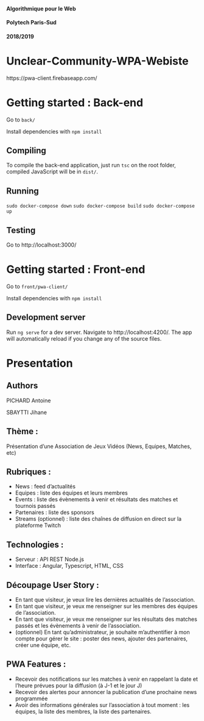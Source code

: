 
#### Algorithmique pour le Web
#### Polytech Paris-Sud
#### 2018/2019

<p align="center">
  
<h1> Unclear-Community-WPA-Webiste </h1>
https://pwa-client.firebaseapp.com/
</p>

# Getting started : Back-end

Go to `back/`

Install dependencies with `npm install`

## Compiling

To compile the back-end application, just run `tsc` on the root folder, compiled JavaScript will be in `dist/`.

## Running

`sudo docker-compose down`
`sudo docker-compose build`
`sudo docker-compose up`

## Testing

Go to http://localhost:3000/


# Getting started : Front-end

Go to `front/pwa-client/`

Install dependencies with `npm install`

## Development server

Run `ng serve` for a dev server. Navigate to http://localhost:4200/. The app will automatically reload if you change any of the source files.


# Presentation 

## Authors 
PICHARD Antoine

SBAYTTI Jihane

##	Thème :
Présentation d’une Association de Jeux Vidéos (News, Equipes, Matches, etc) 

##	Rubriques : 
-	News : feed d’actualités
-	Equipes : liste des équipes et leurs membres
-	Events : liste des évènements à venir et résultats des matches et tournois passés
-	Partenaires : liste des sponsors
-	Streams (optionnel) : liste des chaînes de diffusion en direct sur la plateforme Twitch

##	Technologies :
-	 Serveur : API REST Node.js
-	 Interface : Angular, Typescript, HTML, CSS

##	Découpage User Story : 
-	En tant que visiteur, je veux lire les dernières actualités de l’association. 
-	En tant que visiteur, je veux me renseigner sur les membres des équipes de l’association. 
-	En tant que visiteur, je veux me renseigner sur les résultats des matches passés et les évènements à venir de l’association. 
-	(optionnel) En tant qu’administrateur, je souhaite m’authentifier à mon compte pour gérer le site : poster des news, ajouter des partenaires, créer une équipe, etc.

##	PWA Features : 
-	Recevoir des notifications sur les matches à venir en rappelant la date et l’heure prévues pour la diffusion (à J-1 et le jour J)
-	Recevoir des alertes pour annoncer la publication d’une prochaine news programmée
-	Avoir des informations générales sur l’association à tout moment : les équipes, la liste des membres, la liste des partenaires. 
